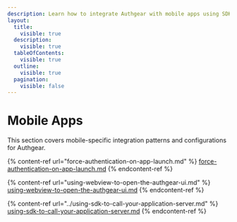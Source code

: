 ```yaml
---
description: Learn how to integrate Authgear with mobile apps using SDKs and advanced configurations
layout:
  title:
    visible: true
  description:
    visible: true
  tableOfContents:
    visible: true
  outline:
    visible: true
  pagination:
    visible: false
---
```


# Mobile Apps

This section covers mobile-specific integration patterns and configurations for Authgear.

{% content-ref url="force-authentication-on-app-launch.md" %}
[force-authentication-on-app-launch.md](force-authentication-on-app-launch.md)
{% endcontent-ref %}

{% content-ref url="using-webview-to-open-the-authgear-ui.md" %}
[using-webview-to-open-the-authgear-ui.md](using-webview-to-open-the-authgear-ui.md)
{% endcontent-ref %}

{% content-ref url="../using-sdk-to-call-your-application-server.md" %}
[using-sdk-to-call-your-application-server.md](../using-sdk-to-call-your-application-server.md)
{% endcontent-ref %}